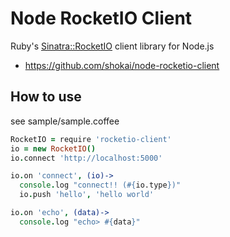 Node RocketIO Client
====================
Ruby's [Sinatra::RocketIO](https://github.com/shokai/sinatra-rocketio) client library for Node.js

* https://github.com/shokai/node-rocketio-client


How to use
----------
see sample/sample.coffee

```coffee
RocketIO = require 'rocketio-client'
io = new RocketIO()
io.connect 'http://localhost:5000'

io.on 'connect', (io)->
  console.log "connect!! (#{io.type})"
  io.push 'hello', 'hello world'

io.on 'echo', (data)->
  console.log "echo> #{data}"
```